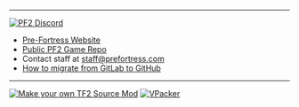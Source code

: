 
---
[![PF2 Discord](https://img.shields.io/discord/509270384659398666?label=PF2%20Discord)](https://discord.gg/ra68rM5nuE)

- [Pre-Fortress Website](https://prefortress.com)
- [Public PF2 Game Repo](https://github.com/Pre-Fortress-2/pf2/releases/latest)
- Contact staff at staff@prefortress.com
- [How to migrate from GitLab to GitHub](https://gist.github.com/sour-dani/c49040df542be9882aae538af1345649)

---
[![Make your own TF2 Source Mod](https://img.shields.io/static/v1?label=&message=Make%20your%20own%20Source%20Mod&color=black&logo=steam&logoColor=FFFFFF)](https://github.com/ValveSoftware/source-sdk-2013) [![VPacker](https://img.shields.io/badge/Pack%20your%20files-VPKEdit-blue)](https://github.com/craftablescience/VPKEdit/releases)
